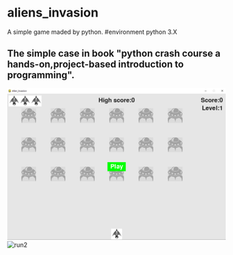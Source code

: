 # aliens_invasion
A simple game maded by python.
#environment
python 3.X

## The simple case in book "python crash course a hands-on,project-based introduction to programming".
![run1](https://github.com/songkai2020/aliens_invasion/blob/main/images/1.png)
![run2](https://github.com/songkai2020/aliens_invasion/tree/main/images/2.png)
